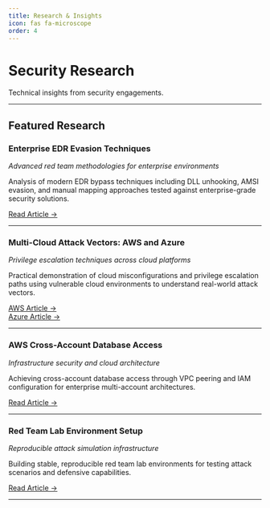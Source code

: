 ```yaml
---
title: Research & Insights
icon: fas fa-microscope
order: 4
---
```


# Security Research

Technical insights from security engagements.

---

## Featured Research

### Enterprise EDR Evasion Techniques
*Advanced red team methodologies for enterprise environments*

Analysis of modern EDR bypass techniques including DLL unhooking, AMSI evasion, and manual mapping approaches tested against enterprise-grade security solutions.

[Read Article →](/articles/enterprise-edr-evasion/)

---

### Multi-Cloud Attack Vectors: AWS and Azure
*Privilege escalation techniques across cloud platforms*

Practical demonstration of cloud misconfigurations and privilege escalation paths using vulnerable cloud environments to understand real-world attack vectors.

[AWS Article →](/articles/aws-attack-vectors/)  
[Azure Article →](/articles/azure-attack-vectors/)

---

### AWS Cross-Account Database Access
*Infrastructure security and cloud architecture*

Achieving cross-account database access through VPC peering and IAM configuration for enterprise multi-account architectures.

[Read Article →](/articles/aws-cross-account-access/)

---

### Red Team Lab Environment Setup
*Reproducible attack simulation infrastructure*

Building stable, reproducible red team lab environments for testing attack scenarios and defensive capabilities.

[Read Article →](/articles/red-team-lab-setup/)

---

